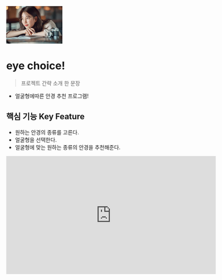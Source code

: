 <img src="/static/suzzy.jpg" height="100"/>

# eye choice!   

> 프로젝트 간략 소개 한 문장 
- 얼굴형에따른 안경 추천 프로그램! 

## 핵심 기능  Key Feature
- 원하는 안경의 종류를 고른다. 
- 얼굴형을 선택한다. 
- 얼굴형에 맞는 원하는 종류의 안경을 추천해준다. 


<iframe width="560" height="315" src="https://www.youtube.com/embed/kmQpt9lR_JY" frameborder="0" allow="accelerometer; autoplay; clipboard-write; encrypted-media; gyroscope; picture-in-picture" allowfullscreen></iframe>